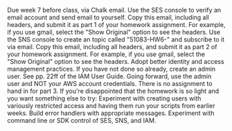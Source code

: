 
 Due week 7 before class, via Chalk email. 
 Use the SES console to verify an email account and send email to yourself.
 Copy this email, including all headers, and submit it as part 1 of your homework assignment. For example, if you use gmail, select the "Show Original" option to see the headers.
 Use the SNS console to create an topic called "51083-HW6-<your name>" and subscribe to it via email. 
 Copy this email, including all headers, and submit it as part 2 of your homework assignment. For example, if you use gmail, select the "Show Original" option to see the headers.
 Adopt better identity and access management practices.
 If you have not done so already, create an admin user. See pp. 22ff of the IAM User Guide.
 Going forward, use the admin user and NOT your AWS account credentials. 
 There is no assignment to hand in for part 3.
 If you're disappointed that the homework is so light and you want something else to try:
 Experiment with creating users with variously restricted access and having them run your scripts from earlier weeks. Build error handlers with appropriate messages.
 Experiment with command line or SDK control of SES, SNS, and IAM.
